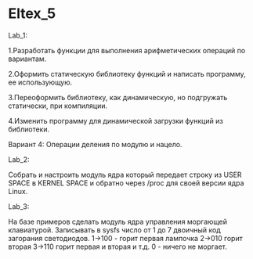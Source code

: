 # Eltex_5
Lab_1:

1.Разработать функции для выполнения арифметических операций по вариантам.

2.Оформить статическую библиотеку функций и написать программу, ее использующую.

3.Переоформить библиотеку, как динамическую, но подгружать статически, при компиляции.

4.Изменить программу для динамической загрузки функций из библиотеки.

Вариант 4: Операции деления по модулю и нацело.


Lab_2:

Собрать и настроить модуль ядра который передает строку из USER SPACE в KERNEL SPACE и обратно через /proc для своей версии ядра Linux.


Lab_3:

На базе примеров сделать модуль ядра управления моргающей клавиатурой. Записывать в sysfs число от 1 до 7 двоичный код загорания светодиодов. 1->100 - горит первая лампочка 2->010 горит вторая 3->110  горит первая и вторая и т.д. 0 - ничего не моргает.
